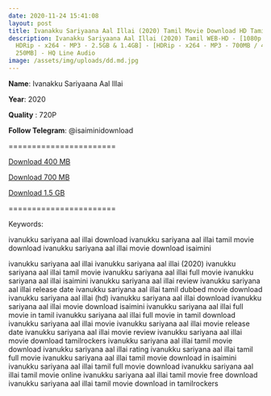 ```yaml
---
date: 2020-11-24 15:41:08
layout: post
title: Ivanakku Sariyaana Aal Illai (2020) Tamil Movie Download HD Tamilrockers
description: Ivanakku Sariyaana Aal Illai (2020) Tamil WEB-HD - [1080p & 720p
  HDRip - x264 - MP3 - 2.5GB & 1.4GB] - [HDRip - x264 - MP3 - 700MB / 400MB /
  250MB] - HQ Line Audio
image: /assets/img/uploads/dd.md.jpg
---
```

**Name**: Ivanakku Sariyaana Aal Illai

**Year**: 2020

**Quality** : 720P

**Follow Telegram**: @isaiminidownload

\=======================

[Download 400 MB](https://files.isaiminiweb.online/Ivanakku%2520Sariyaana%2520Aal%2520Illai/(%2520Telegram%2520%40isaiminidownload%2520)%2520-%2520Ivanakku%2520Sariyaana%2520Aal%2520Illai%2520(2020)%2520%5BTamil%2520-%2520HDRip%2520-%2520x264%2520-%2520MP3%2520-%2520400MB%2520-%2520HQ%2520Line%2520Audio%5D.mkv?rootId=0AJtZkTkXLBuYUk9PVA)

[Download 700 MB](https://files.isaiminiweb.online/Ivanakku%2520Sariyaana%2520Aal%2520Illai/(%2520Telegram%2520%40isaiminidownload%2520)%2520-%2520Ivanakku%2520Sariyaana%2520Aal%2520Illai%2520(2020)%2520%5BTamil%2520-%2520HDRip%2520-%2520x264%2520-%2520MP3%2520-%2520700MB%2520-%2520HQ%2520Line%2520Audio%5D.mkv?rootId=0AJtZkTkXLBuYUk9PVA)

[](https://files.isaiminiweb.online/Ivanakku%2520Sariyaana%2520Aal%2520Illai/(%2520Telegram%2520%40isaiminidownload%2520)%2520-%2520Ivanakku%2520Sariyaana%2520Aal%2520Illai%2520(2020)%2520%5BTamil%2520-%2520HDRip%2520-%2520x264%2520-%2520MP3%2520-%2520700MB%2520-%2520HQ%2520Line%2520Audio%5D.mkv?rootId=0AJtZkTkXLBuYUk9PVA)[Download 1.5 GB](https://files.isaiminiweb.online/Ivanakku%2520Sariyaana%2520Aal%2520Illai/(%2520Telegram%2520%40isaiminidownload%2520)%2520-%2520Ivanakku%2520Sariyaana%2520Aal%2520Illai%2520(2020)%2520%5BTamil%2520-%2520720p%2520HDRip%2520-%2520x264%2520-%2520MP3%2520-%25201.4GB%2520-%2520HQ%2520Line%2520Audio%5D.mkv?rootId=0AJtZkTkXLBuYUk9PVA)

[](https://files.isaiminiweb.online/Ivanakku%2520Sariyaana%2520Aal%2520Illai/(%2520Telegram%2520%40isaiminidownload%2520)%2520-%2520Ivanakku%2520Sariyaana%2520Aal%2520Illai%2520(2020)%2520%5BTamil%2520-%2520720p%2520HDRip%2520-%2520x264%2520-%2520MP3%2520-%25201.4GB%2520-%2520HQ%2520Line%2520Audio%5D.mkv?rootId=0AJtZkTkXLBuYUk9PVA)=======================



Keywords:

ivanukku sariyana aal illai download
ivanukku sariyana aal illai tamil movie download
ivanukku sariyana aal illai movie download isaimini

ivanukku sariyana aal illai
ivanukku sariyana aal illai (2020)
ivanukku sariyana aal illai tamil movie
ivanukku sariyana aal illai full movie
ivanukku sariyana aal illai isaimini
ivanukku sariyana aal illai review
ivanukku sariyana aal illai release date
ivanukku sariyana aal illai tamil dubbed movie download
ivanukku sariyana aal illai (hd)
ivanukku sariyana aal illai download
ivanukku sariyana aal illai movie download isaimini
ivanukku sariyana aal illai full movie in tamil
ivanukku sariyana aal illai full movie in tamil download
ivanukku sariyana aal illai movie
ivanukku sariyana aal illai movie release date
ivanukku sariyana aal illai movie review
ivanukku sariyana aal illai movie download tamilrockers
ivanukku sariyana aal illai tamil movie download
ivanukku sariyana aal illai rating
ivanukku sariyana aal illai tamil full movie
ivanukku sariyana aal illai tamil movie download in isaimini
ivanukku sariyana aal illai tamil full movie download
ivanukku sariyana aal illai tamil movie online
ivanukku sariyana aal illai tamil movie free download
ivanukku sariyana aal illai tamil movie download in tamilrockers
